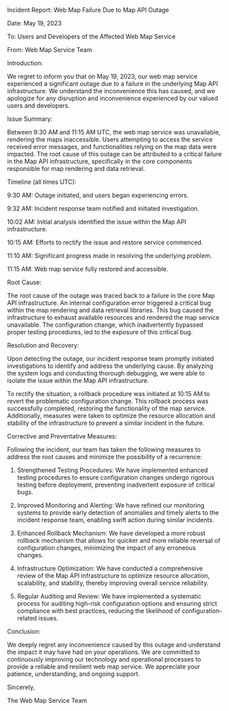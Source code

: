 Incident Report: Web Map Failure Due to Map API Outage

Date: May 19, 2023

To: Users and Developers of the Affected Web Map Service

From: Web Map Service Team

Introduction:

We regret to inform you that on May 19, 2023, our web map service experienced a significant outage due to a failure in the underlying Map API infrastructure. We understand the inconvenience this has caused, and we apologize for any disruption and inconvenience experienced by our valued users and developers.

Issue Summary:

Between 9:30 AM and 11:15 AM UTC, the web map service was unavailable, rendering the maps inaccessible. Users attempting to access the service received error messages, and functionalities relying on the map data were impacted. The root cause of this outage can be attributed to a critical failure in the Map API infrastructure, specifically in the core components responsible for map rendering and data retrieval.

Timeline (all times UTC):

9:30 AM: Outage initiated, and users began experiencing errors.

9:32 AM: Incident response team notified and initiated investigation.

10:02 AM: Initial analysis identified the issue within the Map API infrastructure.

10:15 AM: Efforts to rectify the issue and restore service commenced.

11:10 AM: Significant progress made in resolving the underlying problem.

11:15 AM: Web map service fully restored and accessible.

Root Cause:

The root cause of the outage was traced back to a failure in the core Map API infrastructure. An internal configuration error triggered a critical bug within the map rendering and data retrieval libraries. This bug caused the infrastructure to exhaust available resources and rendered the map service unavailable. The configuration change, which inadvertently bypassed proper testing procedures, led to the exposure of this critical bug.

Resolution and Recovery:

Upon detecting the outage, our incident response team promptly initiated investigations to identify and address the underlying cause. By analyzing the system logs and conducting thorough debugging, we were able to isolate the issue within the Map API infrastructure.

To rectify the situation, a rollback procedure was initiated at 10:15 AM to revert the problematic configuration change. This rollback process was successfully completed, restoring the functionality of the map service. Additionally, measures were taken to optimize the resource allocation and stability of the infrastructure to prevent a similar incident in the future.

Corrective and Preventative Measures:

Following the incident, our team has taken the following measures to address the root causes and minimize the possibility of a recurrence:

1. Strengthened Testing Procedures: We have implemented enhanced testing procedures to ensure configuration changes undergo rigorous testing before deployment, preventing inadvertent exposure of critical bugs.

2. Improved Monitoring and Alerting: We have refined our monitoring systems to provide early detection of anomalies and timely alerts to the incident response team, enabling swift action during similar incidents.

3. Enhanced Rollback Mechanism: We have developed a more robust rollback mechanism that allows for quicker and more reliable reversal of configuration changes, minimizing the impact of any erroneous changes.

4. Infrastructure Optimization: We have conducted a comprehensive review of the Map API infrastructure to optimize resource allocation, scalability, and stability, thereby improving overall service reliability.

5. Regular Auditing and Review: We have implemented a systematic process for auditing high-risk configuration options and ensuring strict compliance with best practices, reducing the likelihood of configuration-related issues.

Conclusion:

We deeply regret any inconvenience caused by this outage and understand the impact it may have had on your operations. We are committed to continuously improving our technology and operational processes to provide a reliable and resilient web map service. We appreciate your patience, understanding, and ongoing support.

Sincerely,

The Web Map Service Team
